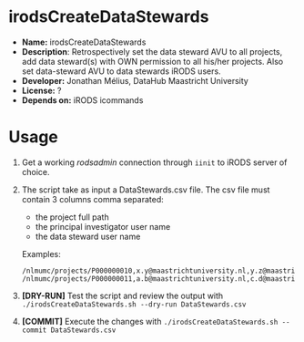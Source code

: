 # irodsCreateDataStewards

* **Name:** irodsCreateDataStewards
* **Description**: Retrospectively set the data steward AVU to all projects, add data steward(s) with OWN permission to all his/her projects. Also set data-steward AVU to data stewards iRODS users.
* **Developer:** Jonathan Mélius, DataHub Maastricht University
* **License:** ?
* **Depends on:** iRODS icommands

# Usage
1. Get a working _rodsadmin_ connection through `iinit` to iRODS server of choice.
1. The script take as input a DataStewards.csv file. The csv file must contain 3 columns comma separated:
	* the project full path
	* the principal investigator user name
	* the data steward user name 
    
    Examples: 
    ```
    /nlmumc/projects/P000000010,x.y@maastrichtuniversity.nl,y.z@maastrichtuniversity.nl 
    /nlmumc/projects/P000000011,a.b@maastrichtuniversity.nl,c.d@maastrichtuniversity.nl
    ```
1. **[DRY-RUN]** Test the script and review the output with
    `./irodsCreateDataStewards.sh --dry-run DataStewards.csv`
1. **[COMMIT]** Execute the changes with
    `./irodsCreateDataStewards.sh --commit DataStewards.csv`

